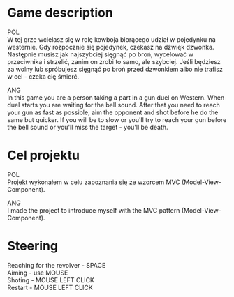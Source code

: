 # Game description
POL  
W tej grze wcielasz się w rolę kowboja biorącego udział w pojedynku na westernie. Gdy rozpocznie się pojedynek, czekasz na dźwięk dzwonka. Następnie musisz jak najszybciej sięgnąć po broń, wycelować w przeciwnika i strzelić, zanim on zrobi to samo, ale szybciej. Jeśli będziesz za wolny lub spróbujesz sięgnąć po broń przed dzwonkiem albo nie trafisz w cel - czeka cię śmierć.  

ANG  
In this game you are a person taking a part in a gun duel on Western. When duel starts you are waiting for the bell sound.  After that you need to reach your gun as fast as possible, aim the opponent and shot before he do the same but quicker. If you will be to slow or you'll try to reach your gun before the bell sound or you'll miss the target - you'll be death.

# Cel projektu
POL  
Projekt wykonałem w celu zapoznania się ze wzorcem MVC (Model-View-Component).  

ANG  
I made the project to introduce myself with the MVC pattern (Model-View-Component).  

# Steering
Reaching for the revolver - SPACE  
Aiming - use MOUSE  
Shoting - MOUSE LEFT CLICK  
Restart - MOUSE LEFT CLICK  
